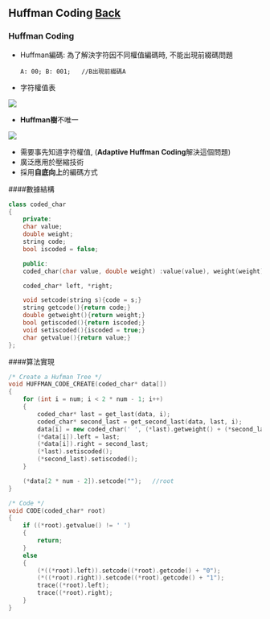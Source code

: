 ## Huffman Coding	[Back](./../Encode.md)

### Huffman Coding
- Huffman編碼: 為了解決字符因不同權值編碼時, 不能出現前綴碼問題

	```A: 00; B: 001;	//B出現前綴碼A```

- 字符權值表

<img src="./example.gif">

- **Huffman樹**不唯一

<img src="./huffmantree.gif">

- 需要事先知道字符權值, (**Adaptive Huffman Coding**解決這個問題)
- 廣泛應用於壓縮技術
- 採用**自底向上**的編碼方式

####數據結構	
```cpp
class coded_char
{
	private:
	char value;
	double weight;
	string code;
	bool iscoded = false;

	public:
	coded_char(char value, double weight) :value(value), weight(weight){}

	coded_char* left, *right;

	void setcode(string s){code = s;}
	string getcode(){return code;}
	double getweight(){return weight;}
	bool getiscoded(){return iscoded;}
	void setiscoded(){iscoded = true;}
	char getvalue(){return value;}
};
```

####算法實現
```cpp
/* Create a Hufman Tree */
void HUFFMAN_CODE_CREATE(coded_char* data[])
{
	for (int i = num; i < 2 * num - 1; i++)
	{
		coded_char* last = get_last(data, i);
		coded_char* second_last = get_second_last(data, last, i);
		data[i] = new coded_char(' ', (*last).getweight() + (*second_last).getweight());
		(*data[i]).left = last;
		(*data[i]).right = second_last;
		(*last).setiscoded();
		(*second_last).setiscoded();
	}

	(*data[2 * num - 2]).setcode("");	//root
}

/* Code */
void CODE(coded_char* root)
{
	if ((*root).getvalue() != ' ')
	{
		return;
	}
	else
	{
		(*((*root).left)).setcode((*root).getcode() + "0");
		(*((*root).right)).setcode((*root).getcode() + "1");
		trace((*root).left);
		trace((*root).right);
	}
}
```

